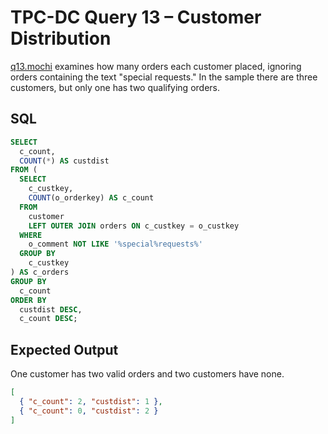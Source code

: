 # TPC-DC Query 13 – Customer Distribution

[q13.mochi](./q13.mochi) examines how many orders each customer placed, ignoring orders containing the text "special requests." In the sample there are three customers, but only one has two qualifying orders.

## SQL
```sql
SELECT
  c_count,
  COUNT(*) AS custdist
FROM (
  SELECT
    c_custkey,
    COUNT(o_orderkey) AS c_count
  FROM
    customer
    LEFT OUTER JOIN orders ON c_custkey = o_custkey
  WHERE
    o_comment NOT LIKE '%special%requests%'
  GROUP BY
    c_custkey
) AS c_orders
GROUP BY
  c_count
ORDER BY
  custdist DESC,
  c_count DESC;
```

## Expected Output
One customer has two valid orders and two customers have none.
```json
[
  { "c_count": 2, "custdist": 1 },
  { "c_count": 0, "custdist": 2 }
]
```
